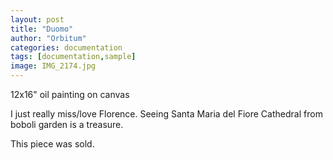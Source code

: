 ```yaml
---
layout: post
title: "Duomo"
author: "Orbitum"
categories: documentation
tags: [documentation,sample]
image: IMG_2174.jpg
---
```

12x16" oil painting on canvas

I just really miss/love Florence. Seeing Santa Maria del Fiore Cathedral from boboli garden is a treasure. 

This piece was sold.
